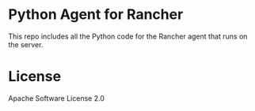 Python Agent for Rancher
========================

This repo includes all the Python code for the Rancher agent that runs on
the server.

# License

Apache Software License 2.0
